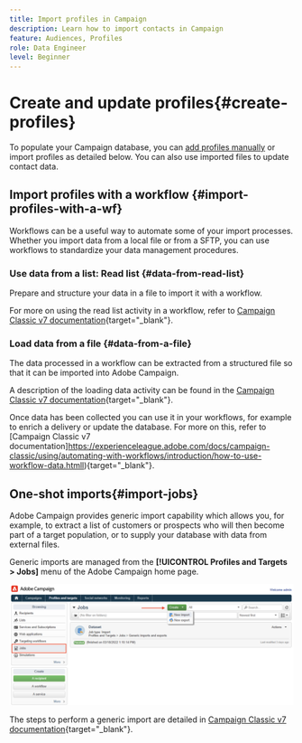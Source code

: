 ```yaml
---
title: Import profiles in Campaign
description: Learn how to import contacts in Campaign
feature: Audiences, Profiles
role: Data Engineer
level: Beginner
---
```

# Create and update profiles{#create-profiles}

To populate your Campaign database, you can [add profiles manually](create-profiles.md) or import profiles as detailed below. You can also use imported files to update contact data.

## Import profiles with a workflow {#import-profiles-with-a-wf}

Workflows can be a useful way to automate some of your import processes. Whether you import data from a local file or from a SFTP, you can use workflows to standardize your data management procedures.

### Use data from a list: Read list {#data-from-read-list}

Prepare and structure your data in a file to import it with a workflow.

For more on using the read list activity in a workflow, refer to [Campaign Classic v7 documentation](https://experienceleague.adobe.com/docs/campaign-classic/using/automating-with-workflows/targeting-activities/read-list.html){target="_blank"}.

### Load data from a file {#data-from-a-file}

The data processed in a workflow can be extracted from a structured file so that it can be imported into Adobe Campaign.

A description of the loading data activity can be found in the [Campaign Classic v7 documentation](https://experienceleague.adobe.com/docs/campaign-classic/using/automating-with-workflows/action-activities/data-loading--file-.html){target="_blank"}.

Once data has been collected you can use it in your workflows, for example to enrich a delivery or update the database. For more on this, refer to [Campaign Classic v7 documentation]https://experienceleague.adobe.com/docs/campaign-classic/using/automating-with-workflows/introduction/how-to-use-workflow-data.htmll){target="_blank"}.

## One-shot imports{#import-jobs}

Adobe Campaign provides generic import capability which allows you, for example, to extract a list of customers or prospects who will then become part of a target population, or to supply your database with data from external files.

Generic imports are managed from the **[!UICONTROL Profiles and Targets > Jobs]** menu of the Adobe Campaign home page.

![](assets/new-import-job.png)

The steps to perform a generic import are detailed in [Campaign Classic v7 documentation](https://experienceleague.adobe.com/docs/campaign-classic/using/getting-started/importing-and-exporting-data/generic-imports-exports/about-generic-imports-exports.html){target="_blank"}.
